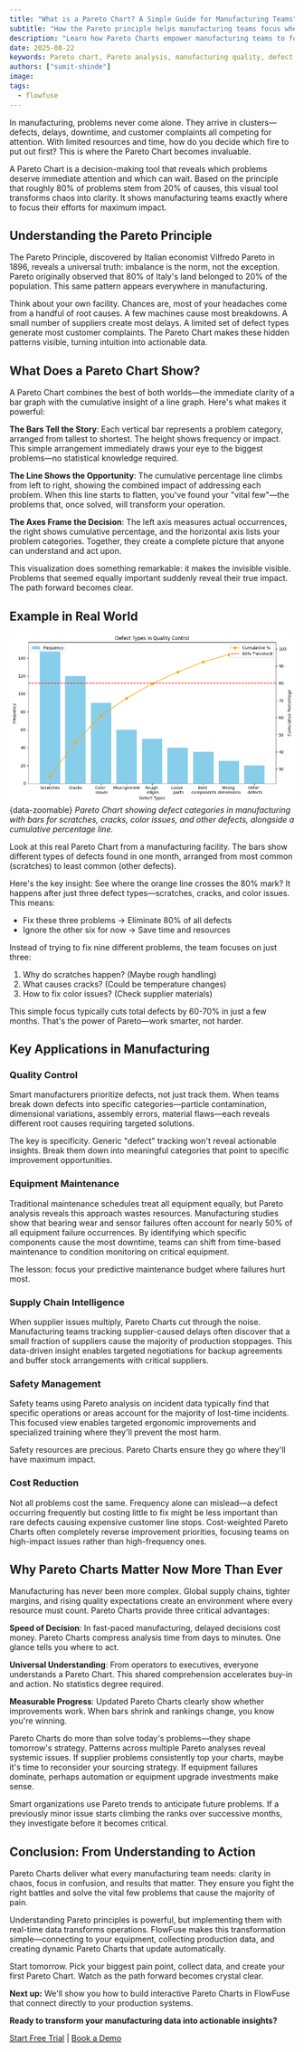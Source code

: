 ```yaml
---
title: "What is a Pareto Chart? A Simple Guide for Manufacturing Teams"
subtitle: "How the Pareto principle helps manufacturing teams focus where it matters most."
description: "Learn how Pareto Charts empower manufacturing teams to focus on the issues that matter most. Learn the Pareto principle, see real-world examples, and understand key applications in quality control, maintenance, supply chain, and safety management."
date: 2025-08-22
keywords: Pareto chart, Pareto analysis, manufacturing quality, defect reduction, quality control tools, root cause analysis, equipment maintenance, supply chain management, manufacturing efficiency
authors: ["sumit-shinde"]
image: 
tags:
  - flowfuse
---
```


In manufacturing, problems never come alone. They arrive in clusters—defects, delays, downtime, and customer complaints all competing for attention. With limited resources and time, how do you decide which fire to put out first? This is where the Pareto Chart becomes invaluable.

<!--more-->

A Pareto Chart is a decision-making tool that reveals which problems deserve immediate attention and which can wait. Based on the principle that roughly 80% of problems stem from 20% of causes, this visual tool transforms chaos into clarity. It shows manufacturing teams exactly where to focus their efforts for maximum impact.

## Understanding the Pareto Principle

The Pareto Principle, discovered by Italian economist Vilfredo Pareto in 1896, reveals a universal truth: imbalance is the norm, not the exception. Pareto originally observed that 80% of Italy's land belonged to 20% of the population. This same pattern appears everywhere in manufacturing.

Think about your own facility. Chances are, most of your headaches come from a handful of root causes. A few machines cause most breakdowns. A small number of suppliers create most delays. A limited set of defect types generate most customer complaints. The Pareto Chart makes these hidden patterns visible, turning intuition into actionable data.

## What Does a Pareto Chart Show?

A Pareto Chart combines the best of both worlds—the immediate clarity of a bar graph with the cumulative insight of a line graph. Here's what makes it powerful:

**The Bars Tell the Story**: Each vertical bar represents a problem category, arranged from tallest to shortest. The height shows frequency or impact. This simple arrangement immediately draws your eye to the biggest problems—no statistical knowledge required.

**The Line Shows the Opportunity**: The cumulative percentage line climbs from left to right, showing the combined impact of addressing each problem. When this line starts to flatten, you've found your "vital few"—the problems that, once solved, will transform your operation.

**The Axes Frame the Decision**: The left axis measures actual occurrences, the right shows cumulative percentage, and the horizontal axis lists your problem categories. Together, they create a complete picture that anyone can understand and act upon.

This visualization does something remarkable: it makes the invisible visible. Problems that seemed equally important suddenly reveal their true impact. The path forward becomes clear.

## Example in Real World

![Pareto Chart showing defect categories in manufacturing with bars for scratches, cracks, color issues, and other defects, alongside a cumulative percentage line.](./images/pareto-chart.png){data-zoomable}
_Pareto Chart showing defect categories in manufacturing with bars for scratches, cracks, color issues, and other defects, alongside a cumulative percentage line._

Look at this real Pareto Chart from a manufacturing facility. The bars show different types of defects found in one month, arranged from most common (scratches) to least common (other defects).

Here's the key insight: See where the orange line crosses the 80% mark? It happens after just three defect types—scratches, cracks, and color issues. This means:

- Fix these three problems → Eliminate 80% of all defects
- Ignore the other six for now → Save time and resources

Instead of trying to fix nine different problems, the team focuses on just three:
1. Why do scratches happen? (Maybe rough handling)
2. What causes cracks? (Could be temperature changes)  
3. How to fix color issues? (Check supplier materials)

This simple focus typically cuts total defects by 60-70% in just a few months. That's the power of Pareto—work smarter, not harder.

## Key Applications in Manufacturing

### Quality Control
Smart manufacturers prioritize defects, not just track them. When teams break down defects into specific categories—particle contamination, dimensional variations, assembly errors, material flaws—each reveals different root causes requiring targeted solutions.

The key is specificity. Generic "defect" tracking won't reveal actionable insights. Break them down into meaningful categories that point to specific improvement opportunities.

### Equipment Maintenance
Traditional maintenance schedules treat all equipment equally, but Pareto analysis reveals this approach wastes resources. Manufacturing studies show that bearing wear and sensor failures often account for nearly 50% of all equipment failure occurrences. By identifying which specific components cause the most downtime, teams can shift from time-based maintenance to condition monitoring on critical equipment.

The lesson: focus your predictive maintenance budget where failures hurt most.

### Supply Chain Intelligence
When supplier issues multiply, Pareto Charts cut through the noise. Manufacturing teams tracking supplier-caused delays often discover that a small fraction of suppliers cause the majority of production stoppages. This data-driven insight enables targeted negotiations for backup agreements and buffer stock arrangements with critical suppliers.

### Safety Management
Safety teams using Pareto analysis on incident data typically find that specific operations or areas account for the majority of lost-time incidents. This focused view enables targeted ergonomic improvements and specialized training where they'll prevent the most harm.

Safety resources are precious. Pareto Charts ensure they go where they'll have maximum impact.

### Cost Reduction
Not all problems cost the same. Frequency alone can mislead—a defect occurring frequently but costing little to fix might be less important than rare defects causing expensive customer line stops. Cost-weighted Pareto Charts often completely reverse improvement priorities, focusing teams on high-impact issues rather than high-frequency ones.

## Why Pareto Charts Matter Now More Than Ever

Manufacturing has never been more complex. Global supply chains, tighter margins, and rising quality expectations create an environment where every resource must count. Pareto Charts provide three critical advantages:

**Speed of Decision**: In fast-paced manufacturing, delayed decisions cost money. Pareto Charts compress analysis time from days to minutes. One glance tells you where to act.

**Universal Understanding**: From operators to executives, everyone understands a Pareto Chart. This shared comprehension accelerates buy-in and action. No statistics degree required.

**Measurable Progress**: Updated Pareto Charts clearly show whether improvements work. When bars shrink and rankings change, you know you're winning.

Pareto Charts do more than solve today's problems—they shape tomorrow's strategy. Patterns across multiple Pareto analyses reveal systemic issues. If supplier problems consistently top your charts, maybe it's time to reconsider your sourcing strategy. If equipment failures dominate, perhaps automation or equipment upgrade investments make sense.

Smart organizations use Pareto trends to anticipate future problems. If a previously minor issue starts climbing the ranks over successive months, they investigate before it becomes critical.

## Conclusion: From Understanding to Action

Pareto Charts deliver what every manufacturing team needs: clarity in chaos, focus in confusion, and results that matter. They ensure you fight the right battles and solve the vital few problems that cause the majority of pain.

Understanding Pareto principles is powerful, but implementing them with real-time data transforms operations. FlowFuse makes this transformation simple—connecting to your equipment, collecting production data, and creating dynamic Pareto Charts that update automatically.

Start tomorrow. Pick your biggest pain point, collect data, and create your first Pareto Chart. Watch as the path forward becomes crystal clear.

**Next up:** We'll show you how to build interactive Pareto Charts in FlowFuse that connect directly to your production systems.

**Ready to transform your manufacturing data into actionable insights?** 

[Start Free Trial](https://app.flowfuse.com/account/create) | [Book a Demo](https://flowfuse.com/book-demo/)